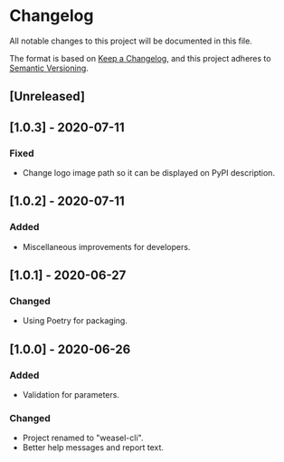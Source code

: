 # Changelog

All notable changes to this project will be documented in this file.

The format is based on [Keep a Changelog](https://keepachangelog.com/en/1.0.0/),
and this project adheres to [Semantic Versioning](https://semver.org/spec/v2.0.0.html).

## [Unreleased]

## [1.0.3] - 2020-07-11

### Fixed

- Change logo image path so it can be displayed on PyPI description.

## [1.0.2] - 2020-07-11

### Added

- Miscellaneous improvements for developers.

## [1.0.1] - 2020-06-27

### Changed

- Using Poetry for packaging.

## [1.0.0] - 2020-06-26

### Added

- Validation for parameters.

### Changed

- Project renamed to "weasel-cli".
- Better help messages and report text.